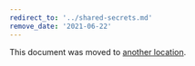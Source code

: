 ```yaml
---
redirect_to: '../shared-secrets.md'
remove_date: '2021-06-22'
---
```


This document was moved to [another location](../shared-secrets.md).

<!-- This redirect file can be deleted after <2021-06-22>. -->
<!-- Before deletion, see: https://docs.gitlab.com/ee/development/documentation/#move-or-rename-a-page -->
